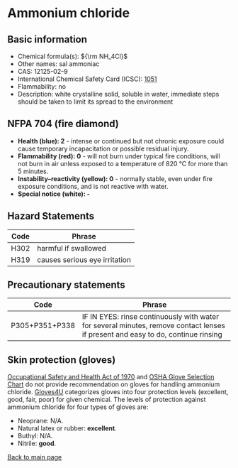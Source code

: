 # Ammonium chloride

## Basic information

- Chemical formula(s): ${\rm NH_4Cl}$
- Other names: sal ammoniac
- CAS: 12125-02-9
- International Chemical Safety Card (ICSC): [1051](https://inchem.org/documents/icsc/icsc/eics1051.htm)
- Flammability: no
- Description: white crystalline solid, soluble in water, immediate steps should be taken to limit its spread to the environment

## NFPA 704 (fire diamond)

- **Health (blue): 2** - intense or continued but not chronic exposure could cause temporary incapacitation or possible residual injury.
- **Flammability (red): 0** - will not burn under typical fire conditions, will not burn in air unless exposed to a temperature of 820 °C for more than 5 minutes.
- **Instability–reactivity (yellow): 0** - normally stable, even under fire exposure conditions, and is not reactive with water.
- **Special notice (white): -**

## Hazard Statements

| Code | Phrase                        |
| ---- | ----------------------------- |
| H302 | harmful if swallowed          |
| H319 | causes serious eye irritation |

## Precautionary statements

| Code           | Phrase                                                                                                                           |
| -------------- | -------------------------------------------------------------------------------------------------------------------------------- |
| P305+P351+P338 | IF IN EYES: rinse continuously with water for several minutes, remove contact lenses if present and easy to do, continue rinsing |

## Skin protection (gloves)

[Occupational Safety and Health Act of 1970](https://www.osha.gov/sites/default/files/publications/osha3151.pdf) and [OSHA Glove Selection Chart](https://safety.fsu.edu/safety_manual/OSHA%20Glove%20Selection%20Chart.pdf) do not provide recommendation on gloves for handling ammonium chloride. [Gloves4U](https://www.gloves4u.eu/x/Chemical%20Resistant%20Chart%20-%20final%20(5).pdf) categorizes gloves into four protection levels (excellent, good, fair, poor) for given chemical. The levels of protection against ammonium chloride for four types of gloves are:

- Neoprane: N/A.
- Natural latex or rubber: **excellent**.
- Buthyl: N/A.
- Nitrile: **good**.

[Back to main page](https://github.com/Global-Health-Engineering/wet-lab-chemicals)
